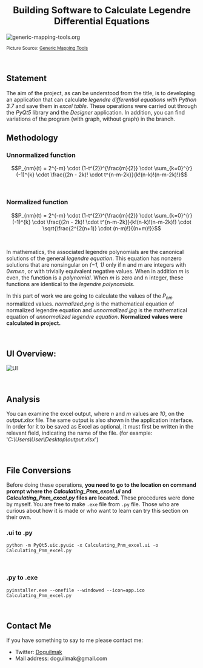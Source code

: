 
<h1 align=center><font size = 5>Building Software to Calculate Legendre Differential Equations</font></h1>

<img  src="https://www.generic-mapping-tools.org/remote-datasets/_images/GMT_geoid.jpg"  alt="generic-mapping-tools.org">

<small>Picture Source: <a  href="https://www.generic-mapping-tools.org/remote-datasets/">Generic Mapping Tools</a></small>

<br>

<h2>Statement</h2>

<p>The aim of the project, as can be understood from the title, is to developing an application that can calculate <i>legendre differential equations with Python 3.7</i> and save them in <i>excel table</i>. These operations were carried out through the <i>PyQt5</i> library and the <i>Designer</i> application. In addition, you can find variations of the program (with graph, without graph) in the branch.</p>

<h2>Methodology</h2>

<h3>Unnormalized function</h3>

$$P_{nm}(t) = 2^{-m} \cdot (1-t^{2})^{\frac{m}{2}} \cdot \sum_{k=0}^{r} (-1)^{k} \cdot \frac{(2n - 2k)! \cdot t^{n-m-2k}}{k!(n-k)!(n-m-2k)!}$$

<br>

<h3>Normalized function</h3>

$$P_{nm}(t) = 2^{-m} \cdot (1-t^{2})^{\frac{m}{2}} \cdot \sum_{k=0}^{r} (-1)^{k} \cdot \frac{(2n - 2k)! \cdot t^{n-m-2k}}{k!(n-k)!(n-m-2k)!} \cdot \sqrt{\frac{2^{2(n+1)} \cdot (n-m)!}{(n+m)!}}$$

<br>

<p>In mathematics, the associated legendre polynomials are the canonical solutions of the general <i>legendre equation</i>. This equation has nonzero solutions that are nonsingular on <i>(−1, 1)</i> only if n and m are integers with <i>0≤m≤n</i>, or with trivially equivalent negative values. When in addition <i>m</i> is even, the function is a <i>polynomial</i>. When <i>m</i> is zero and n integer, these functions are identical to the <i>legendre polynomials</i>.</p>

In this part of work we are going to calculate the values of the $P_{nm}$ normalized values. <i>normalized.png</i> is the mathematical equation of normalized legendre equation and <i>unnormalized.jpg</i>  is the mathematical equation of <i>unnormalized legendre equation</i>. <b>Normalized values  were calculated in project.</b>

<br>

<h2>UI Overview:</h2>

![UI](UI.jpg)

<br>

<h2>Analysis</h2>

<p>You can examine the excel output, where <i>n</i> and <i>m</i> values ​​are <i>10</i>, on the <i>output.xlsx</i> file. The same output is also shown in the application interface. In order for it to be saved as Excel as optional, it must first be written in the relevant field, indicating the name of the file. (for example: '<i>C:\Users\User\Desktop\output.xlsx</i>')</p>

<br>

<h2>File Conversions</h2>

<p>Before doing these operations, <b>you need to go to the location on command prompt where the <i>Calculating_Pnm_excel.ui</i> and <i>Calculating_Pnm_excel.py</i> files are located.</b> These procedures were done by myself. You are free to make <code>.exe</code> file from <code>.py</code> file. Those who are curious about how it is made or who want to learn can try this section on their own.</p>

<h3>.ui to .py</h3>

    python -m PyQt5.uic.pyuic -x Calculating_Pnm_excel.ui -o Calculating_Pnm_excel.py

<br>

<h3>.py to .exe</h3>

    pyinstaller.exe --onefile --windowed --icon=app.ico Calculating_Pnm_excel.py

<br>

<h2>Contact Me</h2>

<p>If you have something to say to me please contact me:</p> 

<ul>
	<li>Twitter: <a  href="https://twitter.com/Doguilmak">Doguilmak</a></li>
	<li>Mail address: doguilmak@gmail.com</li>
</ul>
